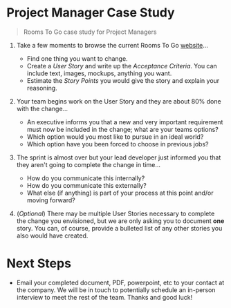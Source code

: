 # Project Manager Case Study

> Rooms To Go case study for Project Managers

1. Take a few moments to browse the current Rooms To Go [website](https://www.roomstogo.com)...
   - Find one thing you want to change.
   - Create a *User Story* and write up the *Acceptance Criteria*. You can include text, images, mockups, anything you want.
   - Estimate the *Story Points* you would give the story and explain your reasoning.

2. Your team begins work on the User Story and they are about 80% done with the change... 
   - An executive informs you that a new and very important requirement must now be included in the change; what are your teams options?
   - Which option would you most like to pursue in an ideal world?
   - Which option have you been forced to choose in previous jobs?

3. The sprint is almost over but your lead developer just informed you that they aren't going to complete the change in time...
   - How do you communicate this internally?
   - How do you communicate this externally?
   - What else (if anything) is part of your process at this point and/or moving forward?

4. (*Optional*) There may be multiple User Stories necessary to complete the change you envisioned, but we are only asking you to document **one** story. You can, of course, provide a bulleted list of any other stories you also would have created.


# Next Steps

- Email your completed document, PDF, powerpoint, etc to your contact at the company. We will be in touch to potentially schedule an in-person interview to meet the rest of the team. Thanks and good luck!
